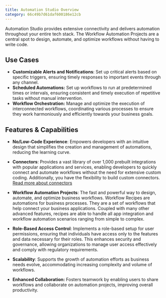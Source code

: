 ```yaml
---
title: Automation Studio Overview
category: 66c49b7d61daf600186e12cb
---
```


Automation Studio provides extensive connectivity and delivers automation throughout your entire tech stack. The Workflow Automation Projects are a central spot to design, automate, and optimize workflows without having to write code. 


## Use Cases

- **Customizable Alerts and Notifications**: Set up critical alerts based on specific triggers, ensuring timely responses to important events through any channel.
- **Scheduled Automations:** Set up workflows to run at predetermined times or intervals, ensuring consistent and timely execution of repetitive tasks without manual intervention.
- **Workflow Orchestration:** Manage and optimize the execution of interconnected workflows, coordinating various processes to ensure they work harmoniously and efficiently towards your business goals.

## Features & Capabilities

- **No/Low-Code Experience**: Empowers developers with an intuitive design that simplifies the creation and management of automations, reducing the learning curve.

- **Connectors**: Provides a vast library of over 1,000 prebuilt integrations with popular applications and services, enabling developers to quickly connect and automate workflows without the need for extensive custom coding. Additionally, you have the flexibility to build custom connectors. [Read more about connectors](https://developers.trackunit.com/docs/connectors)

- **Workflow Automation Projects**: The fast and powerful way to design, automate, and optimize business workflows. Workflow Recipes are automations for business processes. They are a set of workflows that help connect your business applications. Coupled with many other advanced features, recipes are able to handle all app integration and workflow automation scenarios ranging from simple to complex.

- **Role-Based Access Control**: Implements a role-based setup for user permissions, ensuring that individuals have access only to the features and data necessary for their roles. This enhances security and governance, allowing organizations to manage user access effectively and comply with regulatory requirements.

- **Scalability**: Supports the growth of automation efforts as business needs evolve, accommodating increasing complexity and volume of workflows.

- **Enhanced Collaboration:** Fosters teamwork by enabling users to share workflows and collaborate on automation projects, improving overall productivity.
